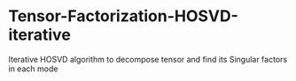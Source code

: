 # Tensor-Factorization-HOSVD-iterative


Iterative HOSVD algorithm to decompose tensor and find its Singular factors in each mode

